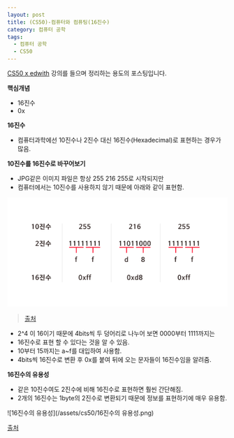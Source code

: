 ```yaml
---
layout: post
title: (CS50)-컴퓨터와 컴퓨팅(16진수)
category: 컴퓨터 공학
tags:
  - 컴퓨터 공학
  - CS50
---
```




[CS50 x edwith](https://www.edwith.org/cs50/) 강의를 들으며 정리하는 용도의 포스팅입니다.



**핵심개념**

- 16진수
- 0x



**16진수**

- 컴퓨터과학에선 10진수나 2진수 대신 16진수(Hexadecimal)로 표현하는 경우가 많음.



**10진수를 16진수로 바꾸어보기**

- JPG같은 이미지 파일은 항상 255 216 255로 시작되지만 
- 컴퓨터에서는 10진수를 사용하지 않기 때문에 아래와 같이 표현함.

![ASCII 인코딩 표준](/assets/cs50/16진수.png)

> [출처](https://www.edwith.org/cs50/lecture/22809/)

- 2^4 이 16이기 때문에 4bits씩 두 덩어리로 나누어 보면 0000부터 1111까지는
- 16진수로 표현 할 수 있다는 것을 알 수 있음.
- 10부터 15까지는 a~f를 대입하여 사용함.
- 4bits씩 16진수로 변환 후 0x를 붙여 뒤에 오는 문자들이 16진수임을 알려줌.



**16진수의 유용성**

- 같은 10진수여도 2진수에 비해 16진수로 표현하면 훨씬 간단해짐.
- 2개의 16진수는 1byte의 2진수로 변환되기 때문에 정보를 표현하기에 매우 유용함.

![16진수의 유용성](/assets/cs50/16진수의 유용성.png)

[출처](https://www.edwith.org/cs50/lecture/22809/)